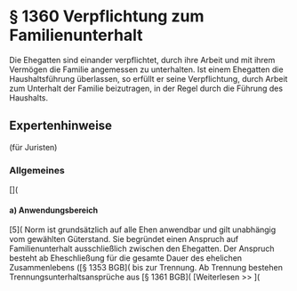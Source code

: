 # § 1360 Verpflichtung zum Familienunterhalt
Die Ehegatten sind einander verpflichtet, durch ihre Arbeit und mit ihrem Vermögen die Familie angemessen zu unterhalten. Ist einem Ehegatten die Haushaltsführung überlassen, so erfüllt er seine Verpflichtung, durch Arbeit zum Unterhalt der Familie beizutragen, in der Regel durch die Führung des Haushalts.
## Expertenhinweise
(für Juristen)
### Allgemeines
[](
#### a) Anwendungsbereich
[5]( Norm ist grundsätzlich auf alle Ehen anwendbar und gilt unabhängig vom gewählten Güterstand. Sie begründet einen Anspruch auf Familienunterhalt ausschließlich zwischen den Ehegatten. Der Anspruch besteht ab Eheschließung für die gesamte Dauer des ehelichen Zusammenlebens ([§ 1353 BGB]( bis zur Trennung. Ab Trennung bestehen Trennungsunterhaltsansprüche aus [§ 1361 BGB](
[Weiterlesen >> ](